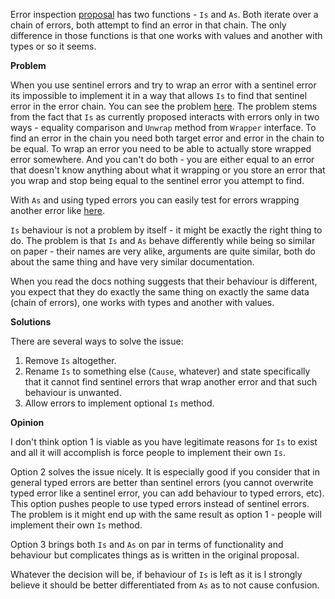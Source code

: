 Error inspection [proposal](https://go.googlesource.com/proposal/+/master/design/go2draft-error-inspection.md) has two functions - `Is` and `As`. Both iterate over a chain of errors, both attempt to find an error in that chain. The only difference in those functions is that one works with values and another with types or so it seems.

**Problem**

When you use sentinel errors and try to wrap an error with a sentinel error its impossible to implement it in a way that allows `Is` to find that sentinel error in the error chain. You can see the problem [here](https://github.com/sidh/go2errorsinspection/blob/master/errors_test.go#L23). The problem stems from the fact that `Is` as currently proposed interacts with errors only in two ways - equality comparison and `Unwrap` method from `Wrapper` interface. To find an error in the chain you need both target error and error in the chain to be equal. To wrap an error you need to be able to actually store wrapped error somewhere. And you can't do both - you are either equal to an error that doesn't know anything about what it wrapping or you store an error that you wrap and stop being equal to the sentinel error you attempt to find.

With `As` and using typed errors you can easily test for errors wrapping another error like [here](https://github.com/sidh/go2errorsinspection/blob/master/errors_test.go#L51). 

`Is` behaviour is not a problem by itself - it might be exactly the right thing to do. The problem is that `Is` and `As` behave differently while being so similar on paper - their names are very alike, arguments are quite similar, both do about the same thing and have very similar documentation.

When you read the docs nothing suggests that their behaviour is different, you expect that they do exactly the same thing on exactly the same data (chain of errors), one works with types and another with values.

**Solutions**

There are several ways to solve the issue:
1. Remove `Is` altogether.
2. Rename `Is` to something else (`Cause`, whatever) and state specifically that it cannot find sentinel errors that wrap another error and that such behaviour is unwanted.
3. Allow errors to implement optional `Is` method.

**Opinion**

I don't think option 1 is viable as you have legitimate reasons for `Is` to exist and all it will accomplish is force people to implement their own `Is`.

Option 2 solves the issue nicely. It is especially good if you consider that in general typed errors are better than sentinel errors (you cannot overwrite typed error like a sentinel error, you can add behaviour to typed errors, etc). This option pushes people to use typed errors instead of sentinel errors. The problem is it might end up with the same result as option 1 - people will implement their own `Is` method.

Option 3 brings both `Is` and `As` on par in terms of functionality and behaviour but complicates things as is written in the original proposal.

Whatever the decision will be, if behaviour of `Is` is left as it is I strongly believe it should be better differentiated from `As` as to not cause confusion.
